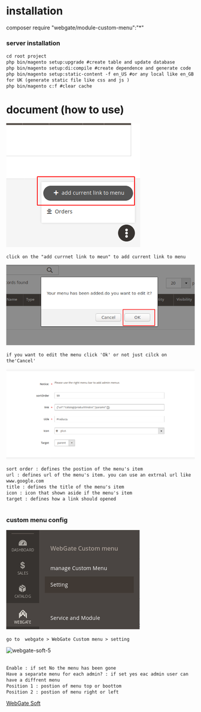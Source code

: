 # installation

composer require "webgate/module-custom-menu":"*"

### server installation
```
cd root project 
php bin/magento setup:upgrade #create table and update database
php bin/magento setup:di:compile #create dependence and generate code
php bin/magento setup:static-content -f en_US #or any local like en_GB for UK (generate static file like css and js )
php bin/magento c:f #clear cache
```
# document (how to use)

<img src="https://raw.githubusercontent.com/webgatesoft/admin-custom-menu/master/img/1.png" alt='webgate-soft-1'>

```
click on the "add currnet link to meun" to add current link to menu

```
<img   src="https://raw.githubusercontent.com/webgatesoft/admin-custom-menu/master/img/2.png" alt='webgate-soft-2'>

```
if you want to edit the menu click 'Ok' or not just cilck on the'Cancel' 
```
<img   src="https://raw.githubusercontent.com/webgatesoft/admin-custom-menu/master/img/3.png" alt='webgate-soft-3'>

```
sort order : defines the postion of the menu's item 
url : defines url of the menu's item. you can use an extrnal url like www.google.com
title : defines the title of the menu's item 
icon : icon that shown aside if the menu's item
target : defines how a link should opened


```
### custom menu config
<img   src="https://raw.githubusercontent.com/webgatesoft/admin-custom-menu/master/img/4.png" alt='webgate-soft-4'>

```go to  webgate > WebGate Custom menu > setting```

<img   src="https://raw.githubusercontent.com/webgatesoft/admin-custom-menu/master/img/5.png" alt='webgate-soft-5'>

```

Enable : if set No the menu has been gone
Have a separate menu for each admin? : if set yes eac admin user can have a diffrent menu 
Position 1 : postion of menu top or boottom 
Position 2 : postion of menu right or left 

```

[WebGate Soft](https://webgatesoft.com)
